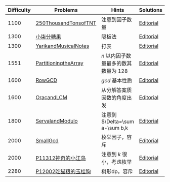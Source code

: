 | Difficulty | Problems | Hints | Solutions |
|------------|------------|-----------|-----------|
| 1100 | [250ThousandTonsofTNT](https://codeforces.com/contest/1899/problem/B) | 注意到因子数量 | [Editorial](https://github.com/aboutliu/Daily_Problem/blob/main/2025/03/28/solution/250ThousandTonsofTNT.md) |
| 1300 | [小柒分糖果](https://ac.nowcoder.com/acm/contest/103151/C) | 隔板法 | [Editorial](https://github.com/aboutliu/Daily_Problem/blob/main/2025/03/14/solution/%E5%B0%8F%E6%9F%92%E5%88%86%E7%B3%96%E6%9E%9C.md) |
| 1300 | [YarikandMusicalNotes](https://codeforces.com/contest/1899/problem/D) | 打表 | [Editorial](https://github.com/aboutliu/Daily_Problem/blob/main/2025/03/28/solution/YarikandMusicalNotes.md) |
| 1551 | [PartitioningtheArray](https://codeforces.com/contest/1920/problem/C) | $n$ 以内因子数量最多的数其数量为 $128$ | [Editorial](https://github.com/aboutliu/Daily_Problem/blob/main/2025/03/26/solution/PartitioningtheArray.md) |
| 1600 | [RowGCD](https://codeforces.com/problemset/problem/1458/A) | $gcd$ 基本性质 | [Editorial](https://github.com/aboutliu/Daily_Problem/blob/main/2025/04/08/solution/RowGCD.md) |
| 1600 | [OracandLCM](https://codeforces.com/problemset/problem/1349/A) | 从分解答案质因数的角度出发 | [Editorial](https://github.com/aboutliu/Daily_Problem/blob/main/2025/04/08/solution/OracandLCM.md) |
| 1800 | [ServalandModulo](https://codeforces.com/contest/2085/problem/E) | 注意到 $\Delta=\sum a-\sum b,k | [Editorial](https://github.com/aboutliu/Daily_Problem/blob/main/2025/03/23/solution/ServalandModulo.md) |
| 2000 | [SmallGcd](https://codeforces.com/problemset/problem/1900/D) | 枚举因子，容斥 | [Editorial](https://github.com/aboutliu/Daily_Problem/blob/main/2025/03/22/solution/SmallGcd.md) |
| 2000 | [P11312神奇的小江鸟](https://www.luogu.com.cn/problem/P11312) | 注意到 $k$ 很小，考虑枚举 | [Editorial](https://github.com/aboutliu/Daily_Problem/blob/main/2025/03/25/solution/P11312神奇的小江鸟.md) |
| 2280 | [P12002吃猫粮的玉桂狗](https://www.luogu.com.cn/problem/P12002) | 树形dp，容斥 | [Editorial](https://github.com/aboutliu/Daily_Problem/blob/main/2025/04/03/solution/P12002吃猫粮的玉桂狗.md) |
